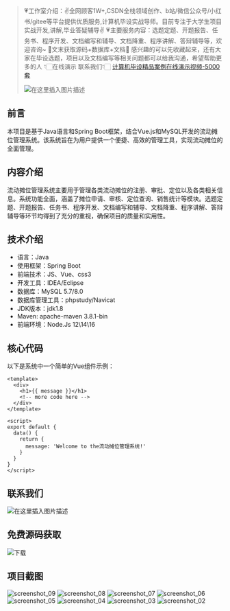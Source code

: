 > 💗工作室介绍：✌全网顾客1W+,CSDN全栈领域创作、b站/微信公众号/小红书/gitee等平台提供优质服务,计算机毕设实战导师。目前专注于大学生项目实战开发,讲解,毕业答疑辅导✌
> 💗主要服务内容：选题定题、开题报告、任务书、程序开发、文档编写和辅导、文档降重、程序讲解、答辩辅导等，欢迎咨询~
> 🌟文末获取源码+数据库+文档🌟 感兴趣的可以先收藏起来，还有大家在毕设选题，项目以及文档编写等相关问题都可以给我沟通，希望帮助更多的人
> 👇🏻在线演示 联系我们👇🏻
> [计算机毕设精品案例在线演示视频-5000套](https://www.yuque.com/yuqueyonghux32e1j/kxdc9g/ad8oz3bamkxmay0e#Cxun)
> 
> ![在这里插入图片描述](https://i-blog.csdnimg.cn/direct/429f9b4d85284ef39b31d818da6e39b1.png#pic_center)

## 前言
本项目是基于Java语言和Spring Boot框架，结合Vue.js和MySQL开发的流动摊位管理系统。该系统旨在为用户提供一个便捷、高效的管理工具，实现流动摊位的全面管理。

## 内容介绍
流动摊位管理系统主要用于管理各类流动摊位的注册、审批、定位以及各类相关信息。系统功能全面，涵盖了摊位申请、审核、定位查询、销售统计等模块。选题定题、开题报告、任务书、程序开发、文档编写和辅导、文档降重、程序讲解、答辩辅导等环节均得到了充分的重视，确保项目的质量和实用性。

## 技术介绍
- 语言：Java
- 使用框架：Spring Boot
- 前端技术：JS、Vue、css3
- 开发工具：IDEA/Eclipse
- 数据库：MySQL 5.7/8.0
- 数据库管理工具：phpstudy/Navicat
- JDK版本：jdk1.8
- Maven: apache-maven 3.8.1-bin
- 前端环境：Node.Js 12\14\16

## 核心代码
以下是系统中一个简单的Vue组件示例：

```vue
<template>
  <div>
    <h1>{{ message }}</h1>
    <!-- more code here -->
  </div>
</template>

<script>
export default {
  data() {
    return {
      message: 'Welcome to the流动摊位管理系统!'
    }
  }
}
</script>
```

## 联系我们
![在这里插入图片描述](https://github.com/user-attachments/assets/8f1ce2ba-72f1-441f-8d65-395ddab4650d)

## 免费源码获取

![下载](https://github.com/user-attachments/assets/2d103c9e-5ccc-44a1-a6d7-23a47c088dca)

## 项目截图
![screenshot_09](https://github.com/user-attachments/assets/8feb6d38-fe75-4951-b5cb-c1682cbff2df)
![screenshot_08](https://github.com/user-attachments/assets/2ee464d1-c278-417d-94ab-023eb51499e9)
![screenshot_07](https://github.com/user-attachments/assets/ea5b3864-12cf-47d2-a8d3-d2595d0f151c)
![screenshot_06](https://github.com/user-attachments/assets/1ccb1a01-d841-44c7-b873-e5d468e54232)
![screenshot_05](https://github.com/user-attachments/assets/ca96aca4-4aad-4e57-b765-7c55d534fab0)
![screenshot_04](https://github.com/user-attachments/assets/a4788d39-0745-467c-802e-59e202a25556)
![screenshot_03](https://github.com/user-attachments/assets/23409676-8a0f-46eb-8064-361d96471521)
![screenshot_02](https://github.com/user-attachments/assets/b01bdd5a-5a36-44c8-97ca-5bda823fc800)

